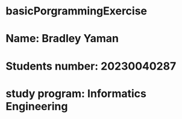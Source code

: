 # basicPorgrammingExercise
# Name: Bradley Yaman
# Students number: 20230040287
# study program: Informatics Engineering 
